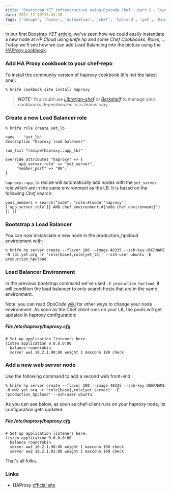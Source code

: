 ```yaml
---
title: "Bootstrap YET infrastructure using Opscode Chef - part 2 - load balancing"
date: 2012-12-19T15:43:26
tags: ['devops', 'howto', 'automation', 'chef', 'hpcloud', 'yet', 'haproxy', 'tools']
---
```


In our first Boostrap *YET* [article](2012-12-01-yet-infra/), we've seen how we could easily instantiate a new node at *HP Cloud* using *knife hp* and some *Chef Cookbooks*, *Roles*, ... Today we'll see how we can add Load Balancing into the picture using the [*HAProxy* cookbook](https://github.com/opscode-cookbooks/haproxy).

<!-- more -->

### Add HA Proxy cookbook to your chef-repo

To install the community version of haproxy cookbook (it's not the latest one):

	% knife cookbook site install haproxy

> **_NOTE:_** You could use [*Librarian-chef*](https://github.com/applicationsonline/librarian) or [*Berkshelf*](https://github.com/RiotGames/berkshelf) to manage your cookbooks dependencies in a cleaner way.

### Create a new Load Balancer role

	% knife role create yet_lb

	name	"yet_lb"
	description	"haproxy load balancer"
	
	run_list "recipe[haproxy::app_lb]"
	
	override_attributes "haproxy" => {
		 "app_server_role" => "yet_server",
		 "member_port" => "80",
	}

`haproxy::app_lb` recipe will automatically add nodes with the `yet_server` role which are in the same environment as the LB. It is based on the following *Chef* search:

	pool_members = search("node", "role:#{node['haproxy']['app_server_role']} AND chef_environment:#{node.chef_environment}") || []

### Bootstrap a Load Balancer

You can now instanciate a new node in the production_hpcloud environment with:

	% knife hp server create --flavor 100 --image 48335 --ssh-key USERNAME -N lb1.yet.org -r 'role[base],role[yet_lb]' --ssh-user ubuntu -E production_hpcloud

### Load Balancer Environment

In the previous bootstrap command we've used `-E production_hpcloud`, it will condition the load balancer to only search hosts that are in the same environment.

Note: you can read *OpsCode* [wiki](http://wiki.opscode.com/display/chef/Environments) for other ways to change your node environment. As soon as the Chef client runs on your LB, the pools will get updated in haproxy configuration:

##### File /etc/haproxy/haproxy.cfg

	# Set up application listeners here.
	listen application 0.0.0.0:80
	  balance roundrobin
	  server ww1 10.2.1.90:80 weight 1 maxconn 100 check
	  
### Add a new web server node

Use the following command to add a second web front-end :

	% knife hp server create --flavor 100 --image 48335 --ssh-key USERNAME -N ww2.yet.org -r 'role[base],role[yet_server]' -E 'production_hpcloud' --ssh-user ubuntu

As you can see below, as soon as chef-client runs on your haproxy node, its configuration gets updated:

##### File /etc/haproxy/haproxy.cfg

	# Set up application listeners here.
	listen application 0.0.0.0:80
	  balance roundrobin
	  server ww1 10.2.1.90:80 weight 1 maxconn 100 check
	  server ww2 10.2.1.91:80 weight 1 maxconn 100 check

That's all folks.

### Links

* HAProxy [official site](http://haproxy.1wt.eu/)
